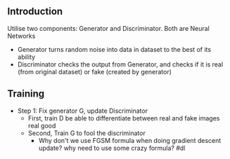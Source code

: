 ## Introduction
Utilise two components: Generator and Discriminator. Both are Neural Networks
- Generator turns random noise into data in dataset to the best of its ability
- Discriminator checks the output from Generator, and checks if it is real (from original dataset) or fake (created by generator)

## Training
- Step 1: Fix generator G, update Discriminator
	- First, train D be able to differentiate between real and fake images real good
	- Second, Train G to fool the discriminator
		- Why don't we use FGSM formula when doing gradient descent update? why need to use some crazy formula?
#dl